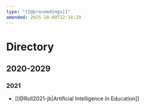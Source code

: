 ```yaml
---
type: "[[@proceedings]]"
amended: 2025-10-09T12:14:29
---
```


# Directory
## 2020-2029
### 2021
- [[@Roll2021-jb|Artificial Intelligence In Education]]
